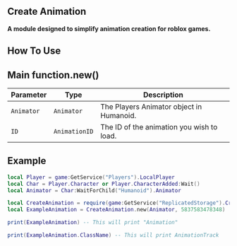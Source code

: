 ## Create Animation
**A module designed to simplify animation creation for roblox games.**

## How To Use

## Main function.new()

| **Parameter** | **Type**   | **Description**                                                                                                               |
|---------------|------------|-------------------------------------------------------------------------------------------------------------------------------|
| `Animator`    | `Animator` | The Players Animator object in Humanoid.                                                                                                        |
| `ID`          | `AnimationID` | The ID of the animation you wish to load.                                                                                      |


## Example

```lua
local Player = game:GetService("Players").LocalPlayer
local Char = Player.Character or Player.CharacterAdded:Wait()
local Animator = Char:WaitForChild("Humanoid").Animator

local CreateAnimation = require(game:GetService("ReplicatedStorage").CreateAnimation)
local ExampleAnimation = CreateAnimation.new(Animator, 5837583478348)

print(ExampleAnimation) -- This will print "Animation"

print(ExampleAnimation.ClassName) -- This will print AnimationTrack
```

